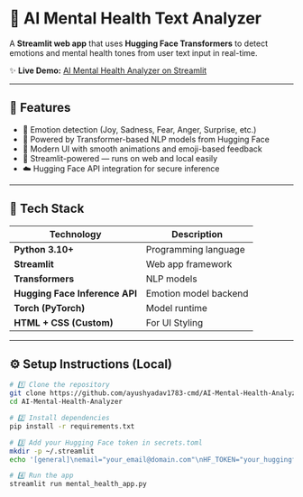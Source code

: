 # 🧠 AI Mental Health Text Analyzer  

A **Streamlit web app** that uses **Hugging Face Transformers** to detect emotions and mental health tones from user text input in real-time.  

✨ **Live Demo:** [AI Mental Health Analyzer on Streamlit](https://ai-mental-health-analyzer-gpd4fnlecxpcfanl7hcpig.streamlit.app/)  

---

## 🚀 Features

- 🎯 Emotion detection (Joy, Sadness, Fear, Anger, Surprise, etc.)  
- 🧩 Powered by Transformer-based NLP models from Hugging Face  
- 🎨 Modern UI with smooth animations and emoji-based feedback  
- 🧱 Streamlit-powered — runs on web and local easily  
- ☁️ Hugging Face API integration for secure inference  

---

## 🧰 Tech Stack

| Technology | Description |
|-------------|-------------|
| **Python 3.10+** | Programming language |
| **Streamlit** | Web app framework |
| **Transformers** | NLP models |
| **Hugging Face Inference API** | Emotion model backend |
| **Torch (PyTorch)** | Model runtime |
| **HTML + CSS (Custom)** | For UI Styling |

---

## ⚙️ Setup Instructions (Local)

```bash
# 1️⃣ Clone the repository
git clone https://github.com/ayushyadav1783-cmd/AI-Mental-Health-Analyzer.git
cd AI-Mental-Health-Analyzer

# 2️⃣ Install dependencies
pip install -r requirements.txt

# 3️⃣ Add your Hugging Face token in secrets.toml
mkdir -p ~/.streamlit
echo '[general]\nemail="your_email@domain.com"\nHF_TOKEN="your_huggingface_token"' > ~/.streamlit/secrets.toml

# 4️⃣ Run the app
streamlit run mental_health_app.py